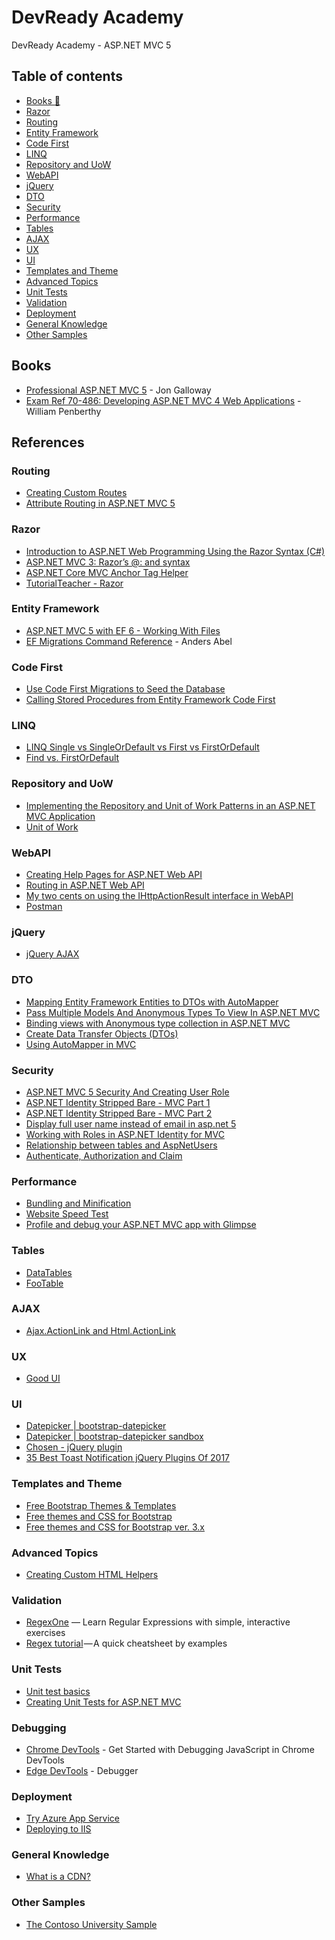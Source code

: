 # DevReady Academy
DevReady Academy - ASP.NET MVC 5

## Table of contents

* [Books :star2:](#books)
* [Razor](#razor)
* [Routing](#routing)
* [Entity Framework](#entity-framework)
* [Code First](#code-first)
* [LINQ](#linq)
* [Repository and UoW](#repository-and-uow)
* [WebAPI](#webapi)
* [jQuery](#jquery)
* [DTO](#dto)
* [Security](#security)
* [Performance](#performance)
* [Tables](#tables)
* [AJAX](#ajax)
* [UX](#ux)
* [UI](#ui)
* [Templates and Theme](#templates-and-theme)
* [Advanced Topics](#advanced-topics)
* [Unit Tests](#unit-tests)
* [Validation](#validation)
* [Deployment](#deployment)
* [General Knowledge](#general-knowledge)
* [Other Samples](#other-samples)


## Books
* [Professional ASP.NET MVC 5](https://amzn.to/2V9uCB5) - Jon Galloway
* [Exam Ref 70-486: Developing ASP.NET MVC 4 Web Applications](https://amzn.to/2BG5CZ5) - William Penberthy 

## References

### Routing
* [Creating Custom Routes](https://docs.microsoft.com/en-us/aspnet/mvc/overview/older-versions-1/controllers-and-routing/creating-custom-routes-cs)
* [Attribute Routing in ASP.NET MVC 5](https://blogs.msdn.microsoft.com/webdev/2013/10/17/attribute-routing-in-asp-net-mvc-5)

### Razor
* [Introduction to ASP.NET Web Programming Using the Razor Syntax (C#)](https://docs.microsoft.com/en-us/aspnet/web-pages/overview/getting-started/introducing-razor-syntax-c)
* [ASP.NET MVC 3: Razor’s @: and <text> syntax](https://weblogs.asp.net/scottgu/asp-net-mvc-3-razor-s-and-lt-text-gt-syntax)
* [ASP.NET Core MVC Anchor Tag Helper](https://www.davepaquette.com/archive/2015/06/01/mvc-6-anchor-tag-helper.aspx)
* [TutorialTeacher - Razor](http://www.tutorialsteacher.com/mvc/razor-syntax)
  
### Entity Framework
* [ASP.NET MVC 5 with EF 6 - Working With Files](https://www.mikesdotnetting.com/article/259/asp-net-mvc-5-with-ef-6-working-with-files)
* [EF Migrations Command Reference](https://coding.abel.nu/2012/03/ef-migrations-command-reference/) - Anders Abel


### Code First
* [Use Code First Migrations to Seed the Database](https://docs.microsoft.com/en-us/aspnet/web-api/overview/data/using-web-api-with-entity-framework/part-3)
* [Calling Stored Procedures from Entity Framework Code First](http://www.codedigest.com/posts/31/calling-stored-procedures-from-entity-framework-code-first)


### LINQ
* [LINQ Single vs SingleOrDefault vs First vs FirstOrDefault](http://www.technicaloverload.com/linq-single-vs-singleordefault-vs-first-vs-firstordefault/)
* [Find vs. FirstOrDefault](https://arwsoftware.wordpress.com/2017/02/04/entity-framework-find-vs-firstordefault)

### Repository and UoW
* [Implementing the Repository and Unit of Work Patterns in an ASP.NET MVC Application](https://docs.microsoft.com/en-us/aspnet/mvc/overview/older-versions/getting-started-with-ef-5-using-mvc-4/implementing-the-repository-and-unit-of-work-patterns-in-an-asp-net-mvc-application)
* [Unit of Work](https://github.com/Arch/UnitOfWork)

### WebAPI
* [Creating Help Pages for ASP.NET Web API](https://docs.microsoft.com/en-us/aspnet/web-api/overview/getting-started-with-aspnet-web-api/creating-api-help-pages)
* [Routing in ASP.NET Web API](https://www.asp.net/web-api/overview/web-api-routing-and-actions/routing-in-aspnet-web-api)
* [My two cents on using the IHttpActionResult interface in WebAPI](https://www.infoworld.com/article/3192176/application-development/my-two-cents-on-using-the-ihttpactionresult-interface-in-webapi.html)
* [Postman](https://www.getpostman.com)

### jQuery
* [jQuery AJAX](http://api.jquery.com/jquery.ajax)

### DTO
* [Mapping Entity Framework Entities to DTOs with AutoMapper](https://exceptionnotfound.net/entity-framework-and-wcf-mapping-entities-to-dtos-with-automapper)
* [Pass Multiple Models And Anonymous Types To View In ASP.NET MVC](http://www.binaryintellect.net/articles/4dc3f036-d621-4d60-ac31-8c5373a39229.aspx)
* [Binding views with Anonymous type collection in ASP.NET MVC](http://www.dotnetfunda.com/articles/show/2655/binding-views-with-anonymous-type-collection-in-aspnet-mvc)
* [Create Data Transfer Objects (DTOs)](https://docs.microsoft.com/en-us/aspnet/web-api/overview/data/using-web-api-with-entity-framework/part-5)
* [Using AutoMapper in MVC](https://www.c-sharpcorner.com/UploadFile/tirthacs/using-automapper-in-mvc/)

### Security
* [ASP.NET MVC 5 Security And Creating User Role](https://code.msdn.microsoft.com/ASPNET-MVC-5-Security-And-44cbdb97)
* [ASP.NET Identity Stripped Bare - MVC Part 1](http://benfoster.io/blog/aspnet-identity-stripped-bare-mvc-part-1)
* [ASP.NET Identity Stripped Bare - MVC Part 2](http://benfoster.io/blog/aspnet-identity-stripped-bare-mvc-part-2)
* [Display full user name instead of email in asp.net 5](https://www.electrobucket.com/programming/display-full-user-name-instead-of-email-in-asp-net-5-mvc-6)
* [Working with Roles in ASP.NET Identity for MVC](http://www.dotnetfunda.com/articles/show/2898/working-with-roles-in-aspnet-identity-for-mvc)
* [Relationship between tables and AspNetUsers](https://gavilan.blog/2018/04/15/relationship-between-tables-and-aspnetusers)
* [Authenticate, Authorization and Claim](https://dev.to/rickab10/authenticate-authorization-and-claim-all-you-need-to-know-in-aspnet-core-ahn)

### Performance
* [Bundling and Minification](https://docs.microsoft.com/en-us/aspnet/mvc/overview/performance/bundling-and-minification)
* [Website Speed Test](https://tools.pingdom.com)
* [Profile and debug your ASP.NET MVC app with Glimpse](https://docs.microsoft.com/en-us/aspnet/mvc/overview/performance/profile-and-debug-your-aspnet-mvc-app-with-glimpse)

### Tables
* [DataTables](https://datatables.net/)
* [FooTable](https://fooplugins.github.io/FooTable/)

### AJAX
* [Ajax.ActionLink and Html.ActionLink](https://www.c-sharpcorner.com/UploadFile/abhikumarvatsa/ajax-actionlink-and-html-actionlink-in-mvc)

### UX
* [Good UI](http://www.goodui.org)

### UI
* [Datepicker | bootstrap-datepicker](https://bootstrap-datepicker.readthedocs.io/)
* [Datepicker | bootstrap-datepicker sandbox](https://uxsolutions.github.io/bootstrap-datepicker/?#sandbox)
* [Chosen - jQuery plugin](https://harvesthq.github.io/chosen)
* [35 Best Toast Notification jQuery Plugins Of 2017](https://www.jqueryscript.net/blog/Best-Toast-Notification-jQuery-Plugins.html)

### Templates and Theme
* [Free Bootstrap Themes & Templates](https://startbootstrap.com/)
* [Free themes and CSS for Bootstrap](https://bootswatch.com/)
* [Free themes and CSS for Bootstrap ver. 3.x](https://bootswatch.com/3/)

### Advanced Topics
* [Creating Custom HTML Helpers](https://docs.microsoft.com/en-us/aspnet/mvc/overview/older-versions-1/views/creating-custom-html-helpers-cs)

### Validation
* [RegexOne](https://regexone.com/lesson/introduction_abcs) — Learn Regular Expressions with simple, interactive exercises
* [Regex tutorial](https://medium.com/factory-mind/regex-tutorial-a-simple-cheatsheet-by-examples-649dc1c3f285) — A quick cheatsheet by examples

### Unit Tests
* [Unit test basics](https://docs.microsoft.com/en-us/visualstudio/test/unit-test-basics)
* [Creating Unit Tests for ASP.NET MVC](https://docs.microsoft.com/en-us/aspnet/mvc/overview/older-versions-1/unit-testing/creating-unit-tests-for-asp-net-mvc-applications-cs)

### Debugging
*  [Chrome DevTools](https://blogs.msdn.microsoft.com/webdev/2013/10/17/attribute-routing-in-asp-net-mvc-5/) - Get Started with Debugging JavaScript in Chrome DevTools
* [Edge DevTools](https://docs.microsoft.com/en-us/microsoft-edge/devtools-guide/debugger) - Debugger


### Deployment
* [Try Azure App Service](http://bit.ly/TryAzureAppServiceForFree)
* [Deploying to IIS](https://docs.microsoft.com/en-us/aspnet/web-forms/overview/deployment/visual-studio-web-deployment/deploying-to-iis)


### General Knowledge
* [What is a CDN?](https://www.cloudflare.com/learning/cdn/what-is-a-cdn)

### Other Samples
* [The Contoso University Sample](https://docs.microsoft.com/en-us/aspnet/mvc/overview/getting-started/getting-started-with-ef-using-mvc/creating-an-entity-framework-data-model-for-an-asp-net-mvc-application)





